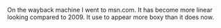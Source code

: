 On the wayback machine I went to msn.com. It has become more linear looking compared to 2009. It use to appear more boxy than it does now.
